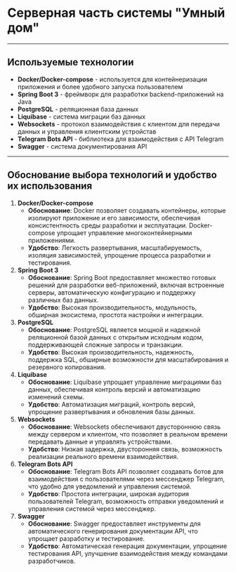 # Серверная часть системы "Умный дом"

---

## Используемые технологии

- **Docker/Docker-compose** - используется для контейнеризации приложения и более удобного запуска пользователем
- **Spring Boot 3** - фреймворк для разработки backend-приложений на Java
- **PostgreSQL** - реляционная база данных
- **Liquibase** - система миграции баз данных
- **Websockets** - протокол взаимодействия с клиентом для передачи данных и управления клиентским устройстав
- **Telegram Bots API** - библиотека для взаимодействия с API Telegram
- **Swagger** - система документирования API

---
## Обоснование выбора технологий и удобство их использования
1. **Docker/Docker-compose**
   * **Обоснование**: Docker позволяет создавать контейнеры, которые изолируют приложение и его зависимости, обеспечивая консистентность среды разработки и эксплуатации. Docker-compose упрощает управление многоконтейнерными приложениями.
   * **Удобство**: Легкость развертывания, масштабируемость, изоляция зависимостей, упрощение процесса разработки и тестирования.
2. **Spring Boot 3**
   * **Обоснование**: Spring Boot предоставляет множество готовых решений для разработки веб-приложений, включая встроенные серверы, автоматическую конфигурацию и поддержку различных баз данных.
   * **Удобство**: Высокая производительность, модульность, обширная экосистема, простота настройки и интеграции.
3. **PostgreSQL**
   * **Обоснование**: PostgreSQL является мощной и надежной реляционной базой данных с открытым исходным кодом, поддерживающей сложные запросы и транзакции.
   * **Удобство**: Высокая производительность, надежность, поддержка SQL, обширные возможности для масштабирования и резервного копирования.
4. **Liquibase**
   * **Обоснование**: Liquibase упрощает управление миграциями баз данных, обеспечивая контроль версий и автоматизацию изменений схемы.
   * **Удобство**: Автоматизация миграций, контроль версий, упрощение развертывания и обновления базы данных.
5. **Websockets**
   * **Обоснование**: Websockets обеспечивают двустороннюю связь между сервером и клиентом, что позволяет в реальном времени передавать данные и управлять устройствами.
   * **Удобство**: Низкая задержка, двусторонняя связь, возможность реализации реального времени взаимодействия.
6. **Telegram Bots API**
   * **Обоснование**: Telegram Bots API позволяет создавать ботов для взаимодействия с пользователями через мессенджер Telegram, что удобно для уведомлений и управления системой.
   * **Удобство**: Простота интеграции, широкая аудитория пользователей Telegram, возможность отправки уведомлений и управления системой через мессенджер.
7. **Swagger**
   * **Обоснование**: Swagger предоставляет инструменты для автоматического генерирования документации API, что упрощает разработку и тестирование.
   * **Удобство**: Автоматическая генерация документации, упрощение тестирования API, улучшение взаимодействия между командами разработчиков.

